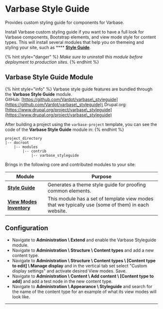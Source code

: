 # Varbase Style Guide

Provides custom styling guide for components for Varbase.

Install Varbase custom styling guide if you want to have a full look for Varbase components, Bootstrap elements, and view mode style for content types. This will install several modules that help you on themeing and styling your site, such as **** [**Style Guide**](https://www.drupal.org/project/styleguide).

{% hint style="danger" %}
_Make sure to uninstall this module before deployment to production sites._
{% endhint %}

## Varbase Style Guide Module

{% hint style="info" %}
Varbase style guide features are bundled through the **Varbase Style Guide** module.\
GitHub: [https://github.com/Vardot/varbase\_styleguide](https://github.com/Vardot/varbase\_styleguide)\
Drupal.org: [https://www.drupal.org/project/varbase\_styleguide](https://www.drupal.org/project/varbase\_styleguide)

After building a project using the `varbase-project` template, you can see the code of the **Varbase Style Guide** module in:
{% endhint %}

```
project_directory
|-- docroot
    |-- modules
        |-- contrib
            |-- varbase_styleguide
```

Brings in the following core and contributed modules to your site:

| Module                                                                 | Purpose                                                                                            |
| ---------------------------------------------------------------------- | -------------------------------------------------------------------------------------------------- |
| ****[**Style Guide**](https://www.drupal.org/project/styleguide)****   | Generates a theme style guide for proofing common elements.                                        |
| ****[**View Modes Inventory**](https://www.drupal.org/project/vmi)**** | This module has a set of template view modes that we typically use (some of them) in each website. |

## Configuration

* Navigate to **Administration \ Extend** and enable the Varbase Styleguide module.
* Navigate to **Administration \ Structure \ Content types** and add a new content type.
* Navigate to **Administration \ Structure \ Content types \ \[Content type to edit] \ Manage display** and in the vertical tab set select "Custom display settings" and activate desired View modes. Save.
* Navigate to **Administration \ Content \ Add content \ \[Content type to add]** and add a test node in the new content type.
* Navigate to **Administration \ Appearance \ Styleguide** and search for the name of the content type for an example of what its view modes will look like.

****

